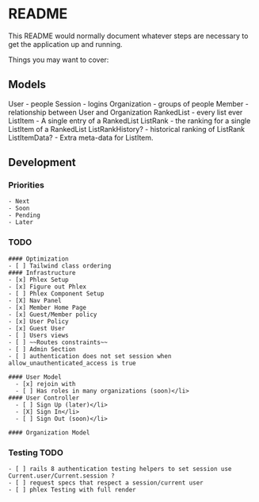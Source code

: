 # README

This README would normally document whatever steps are necessary to get the
application up and running.

Things you may want to cover:
## Models
User - people
Session - logins
Organization - groups of people
Member - relationship between User and Organization
RankedList - every list ever
ListItem - A single entry of a RankedList
ListRank - the ranking for a single ListItem of a RankedList
ListRankHistory? - historical ranking of ListRank
ListItemData? - Extra meta-data for ListItem.

## Development 
  ### Priorities
    - Next
    - Soon
    - Pending
    - Later
  ### TODO
    #### Optimization
    - [ ] Tailwind class ordering
    #### Infrastructure
    - [x] Phlex Setup
    - [x] Figure out Phlex
    - [ ] Phlex Component Setup
    - [X] Nav Panel
    - [x] Member Home Page
    - [x] Guest/Member policy
    - [x] User Policy
    - [x] Guest User
    - [ ] Users views
    - [ ] ~~Routes constraints~~
    - [ ] Admin Section
    - [ ] authentication does not set session when allow_unauthenticated_access is true

    #### User Model
      - [x] rejoin with  
      - [ ] Has roles in many organizations (soon)</li>
    #### User Controller
      - [ ] Sign Up (later)</li>
      - [X] Sign In</li>
      - [ ] Sign Out (soon)</li>
                   
    #### Organization Model

  ### Testing TODO
    - [ ] rails 8 authentication testing helpers to set session use Current.user/Current.session ?
    - [ ] request specs that respect a session/current user
    - [ ] phlex Testing with full render